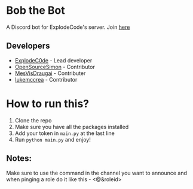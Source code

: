 # Bob the Bot
A Discord bot for ExplodeCode's server. Join [here](https://discord.gg/jWS24SryVx)

## Developers

- [ExplodeC0de](https://github.com/ExplodeC0de) - Lead developer
- [OpenSourceSimon](https://github.com/OpenSourceSimon) - Contributor
- [MesVisDraugai](https://github.com/MesVisiDraugai) - Contributer
- [lukemccrea](https://github.com/lukemccrea) - Contributor

# How to run this?
1. Clone the repo
2. Make sure you have all the packages installed
3. Add your token in `main.py` at the last line
4. Run `python main.py` and enjoy!

## Notes:

Make sure to use the command in the channel you want to announce and when pinging a role do it like this - <@&roleid>
